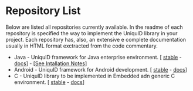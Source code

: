 Repository List
====================


Below are listed all repositories currently available.
In the readme of each repository is specified the way to implement the UniquID library in your project.
Each repository has, also, an extensive e complete documentation usually in HTML format exctracted from the code commentary.

* Java  - UniquID framework for Java enterprise environment. [ [stable](https://github.com/uniquid/uidcore-java) - [docs](/attachments/uidcore-javadoc.zip)] - 
[[See Intallation Notes](java_requirements.md)]
* Android - UniquID framework for Android development. [ [stable](https://github.com/uniquid/uidcore-android) - [docs](/attachments/JavaDocUidcoreAndroid.zip)]
* C - UniquID library to be implemented in Embedded adn generic C environment. [ [stable](https://github.com/uniquid/uidcore-c) - [docs](/attachments/uidcore-c_docs.tgz)]
